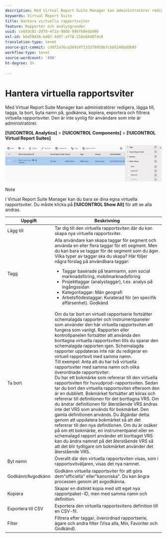```yaml
---
description: Med Virtual Report Suite Manager kan administratörer redigera, lägga till, tagga, ta bort, byta namn på, godkänna, kopiera, exportera och filtrera virtuella rapportsviter. Den är inte synlig för användare som inte är administratörer.
keywords: Virtual Report Suite
title: Hantera virtuella rapportsviter
feature: Rapporter och analysgrunder
uuid: ce683c01-2d7d-4f2a-98db-946f68eda99b
exl-id: b6d58456-bd07-4d97-aff8-216e8440fdc0
translation-type: tm+mt
source-git-commit: cddf2a76ca36914f133379959b7cbb5246bdd695
workflow-type: tm+mt
source-wordcount: '456'
ht-degree: 3%

---
```


# Hantera virtuella rapportsviter

Med Virtual Report Suite Manager kan administratörer redigera, lägga till, tagga, ta bort, byta namn på, godkänna, kopiera, exportera och filtrera virtuella rapportsviter. Den är inte synlig för användare som inte är administratörer.

**[!UICONTROL Analytics]** > **[!UICONTROL Components]** > **[!UICONTROL Virtual Report Suites]**

![](assets/vrs-manage.png)

>[!NOTE]
>
>I Virtual Report Suite Manager kan du bara se dina egna virtuella rapportsviter. Du måste klicka på **[!UICONTROL Show All]** för att se alla andras.

| Uppgift | Beskrivning |
|--- |--- |
| Lägg till | Tar dig till den virtuella rapportsviten där du kan skapa nya virtuella rapportsviter. |
| Tagg | Alla användare kan skapa taggar för segment och använda en eller flera taggar för ett segment. Men du kan bara se taggar för de segment som du äger. Vilka typer av taggar ska du skapa? Här följer några förslag på användbara taggar:<ul><li>Taggar baserade på teamnamn, som social marknadsföring, mobilmarknadsföring</li><li>Projekttaggar (analystaggar), t.ex. analys på ingångssidan</li><li>Kategoritaggar: Män geografi</li><li>Arbetsflödestaggar: Kuraterad för (en specifik affärsenhet). Godkänd</li></ul> |
| Ta bort | Om du tar bort en virtuell rapportserie fortsätter schemalagda rapporter och instrumentpaneler som använder den här virtuella rapportsviten att fungera som vanligt. Rapporten eller kontrollpanelen fortsätter att använda den borttagna virtuella rapportsviten tills du sparar den schemalagda rapporten igen.  Schemalagda rapporter uppdateras inte när du redigerar en virtuell rapportsvit med samma namn.<br>Till exempel: Anta att du har två virtuella rapportsviter med samma namn och olika överordnade rapportsviter:<br>Du har ett bokmärke som refererar till den virtuella rapportsviten för huvudprod-rapportsviten. Sedan tar du bort den virtuella rapportsviten eftersom den är en dubblett. Bokmärket fortsätter att köras och refererar till definitionen för det borttagna VRS. Om du ändrar definitionen för återstående VRS ändras inte det VRS som används för bokmärket. Den gamla definitionen används. Du åtgärdar detta genom att uppdatera bokmärket så att det refererar till den nya definitionen. Om du är osäker på om ett bokmärke, en instrumentpanel eller en schemalagd rapport använder ett borttaget VRS kan du ändra namnet på det återstående VRS så att det blir tydligare om bokmärket använder det återstående VRS. |
| Byt namn | Överallt där den virtuella rapportsviten visas, som i rapportsvitväljaren, visas det nya namnet. |
| Godkänn/Avgodkänn | Godkänn virtuella rapportsviter för att göra dem&quot;officiella&quot; eller&quot;kanoniska&quot;. Du kan ångra processen genom att avgodkänna. |
| Kopiera | Skapar en distinkt kopia med sitt eget nya rapportpaket-ID, men med samma namn och definition. |
| Exportera till CSV | Exportera den virtuella rapportsvitens definition till en CSV-fil. |
| Filter | Filtrera efter taggar, överordnad rapportserie, ägare och andra filter (Visa alla, Min, Favoriter och Godkänd). |
